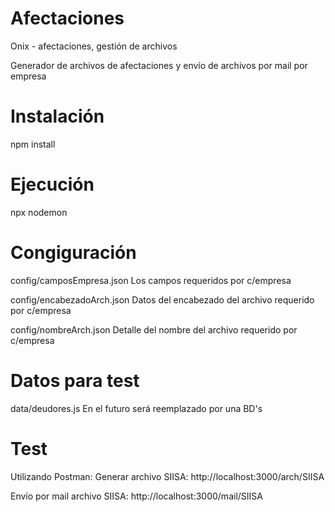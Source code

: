 # Afectaciones
Onix - afectaciones, gestión de archivos

Generador de archivos de afectaciones y envío de archivos por mail por empresa

# Instalación
npm install

# Ejecución
npx nodemon

# Congiguración
config/camposEmpresa.json 
Los campos requeridos por c/empresa

config/encabezadoArch.json 
Datos del encabezado del archivo requerido por c/empresa

config/nombreArch.json 
Detalle del nombre del archivo requerido por c/empresa

# Datos para test
data/deudores.js 
En el futuro será reemplazado por una BD's

# Test

Utilizando Postman:
Generar archivo SIISA: http://localhost:3000/arch/SIISA

Envío por mail archivo SIISA: http://localhost:3000/mail/SIISA


